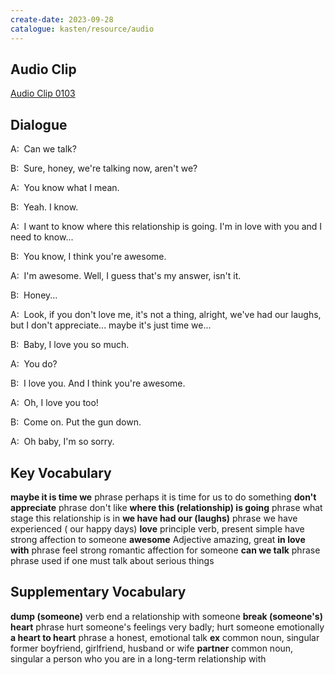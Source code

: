```yaml
---
create-date: 2023-09-28
catalogue: kasten/resource/audio
---
```


## Audio Clip
[Audio Clip 0103](https://archive.org/download/englishpod_all/englishpod_0103dg.mp3)

## Dialogue
A:  Can we talk?

B:  Sure, honey, we're talking now, aren't we?

A:  You know what I mean.

B:  Yeah.  I know.

A:  I want to know where this relationship is going.  I'm in love with you and I need to know...

B:  You know, I think you're awesome.

A:  I'm awesome.  Well, I guess that's my answer, isn't it.

B:  Honey...

A:  Look, if you don't love me, it's not a thing, alright, we've had our laughs, but I don't appreciate... maybe it's just time we...

B:  Baby, I love you so much.

A:  You do?

B:  I love you.  And I think you're awesome.

A:  Oh, I love you too!

B:  Come on.  Put the gun down.

A:  Oh baby, I'm so sorry.

## Key Vocabulary
**maybe it is time we**                  phrase                           perhaps it is time for us to do something
**don't appreciate**                     phrase                           don't like
**where this (relationship) is going**   phrase                           what stage  this relationship is in
**we have had our (laughs)**             phrase                           we have experienced ( our happy days)
**love**                                 principle verb, present simple   have strong affection to someone
**awesome**                              Adjective                        amazing, great
**in love with**                         phrase                           feel strong romantic affection for someone
**can we talk**                          phrase                           phrase used if one must talk about serious things

## Supplementary Vocabulary
**dump (someone)**            verb                    end a relationship with someone
**break (someone's) heart**   phrase                  hurt someone's feelings very badly; hurt someone emotionally
**a heart to heart**          phrase                  a honest, emotional talk
**ex**                        common noun, singular   former boyfriend, girlfriend, husband or wife
**partner**                   common noun, singular   a person who you are in a long-term relationship with
